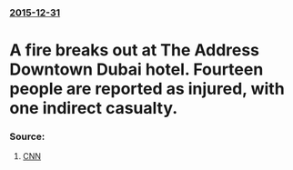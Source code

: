 ### [2015-12-31](/news/2015/12/31/index.md)

# A fire breaks out at The Address Downtown Dubai hotel. Fourteen people are reported as injured, with one indirect casualty. 




### Source:

1. [CNN](http://www.cnn.com/2015/12/31/middleeast/dubai-address-hotel-fire/index.html)
